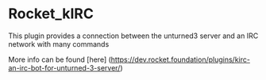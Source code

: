 # Rocket_kIRC
This plugin provides a connection between the unturned3 server and an IRC network with many commands

More info can be found [here] (https://dev.rocket.foundation/plugins/kirc-an-irc-bot-for-unturned-3-server/)
